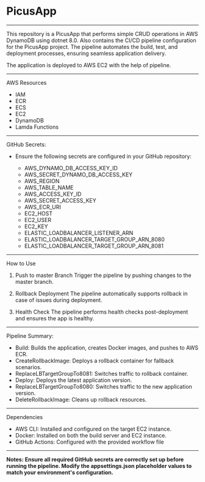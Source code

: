 # PicusApp
------------------------------------------
This repository is a PicusApp that performs simple CRUD operations in AWS DynamoDB using dotnet 8.0.  Also contains the CI/CD pipeline configuration for the PicusApp project. The pipeline automates the build, test, and deployment processes, ensuring seamless application delivery.

The application is deployed to AWS EC2 with the help of pipeline.

*******************************************
AWS Resources
- IAM
- ECR
- ECS
- EC2
- DynamoDB
- Lamda Functions
------------------------------------------


GitHub Secrets:
- Ensure the following secrets are configured in your GitHub repository:

  - AWS_DYNAMO_DB_ACCESS_KEY_ID
  - AWS_SECRET_DYNAMO_DB_ACCESS_KEY
  - AWS_REGION
  - AWS_TABLE_NAME
  - AWS_ACCESS_KEY_ID
  - AWS_SECRET_ACCESS_KEY
  - AWS_ECR_URI
  - EC2_HOST
  - EC2_USER
  - EC2_KEY
  - ELASTIC_LOADBALANCER_LISTENER_ARN
  - ELASTIC_LOADBALANCER_TARGET_GROUP_ARN_8080
  - ELASTIC_LOADBALANCER_TARGET_GROUP_ARN_8081

------------------------------------------
How to Use
1) Push to master Branch
Trigger the pipeline by pushing changes to the master branch.

2) Rollback Deployment
The pipeline automatically supports rollback in case of issues during deployment.

3) Health Check
The pipeline performs health checks post-deployment and ensures the app is healthy.

------------------------------------------
Pipeline Summary:

  - Build:	Builds the application, creates Docker images, and pushes to AWS ECR.
  - CreateRollbackImage:	Deploys a rollback container for fallback scenarios.
  - ReplaceLBTargetGroupTo8081:	Switches traffic to rollback container.
  - Deploy:	Deploys the latest application version.
  - ReplaceLBTargetGroupTo8080:	Switches traffic to the new application version.
  - DeleteRollbackImage:	Cleans up rollback resources.

------------------------------------------
Dependencies
* AWS CLI: Installed and configured on the target EC2 instance.
* Docker: Installed on both the build server and EC2 instance.
* GitHub Actions: Configured with the provided workflow file

-----------------------------------------------------------



**Notes:
Ensure all required GitHub secrets are correctly set up before running the pipeline.
Modify the appsettings.json placeholder values to match your environment's configuration.**
